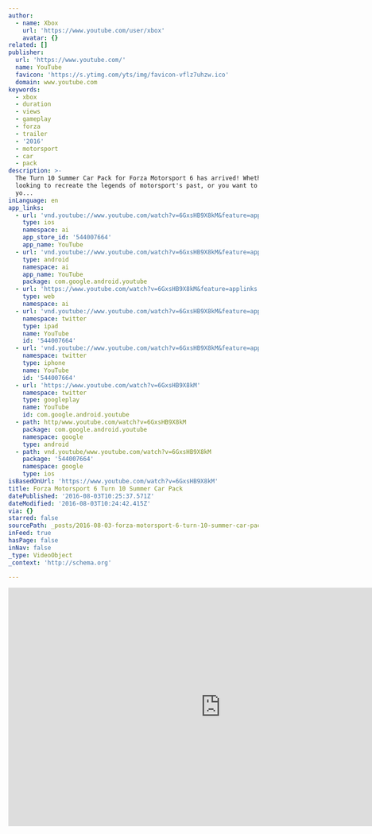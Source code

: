 ```yaml
---
author:
  - name: Xbox
    url: 'https://www.youtube.com/user/xbox'
    avatar: {}
related: []
publisher:
  url: 'https://www.youtube.com/'
  name: YouTube
  favicon: 'https://s.ytimg.com/yts/img/favicon-vflz7uhzw.ico'
  domain: www.youtube.com
keywords:
  - xbox
  - duration
  - views
  - gameplay
  - forza
  - trailer
  - '2016'
  - motorsport
  - car
  - pack
description: >-
  The Turn 10 Summer Car Pack for Forza Motorsport 6 has arrived! Whether you're
  looking to recreate the legends of motorsport's past, or you want to create
  yo...
inLanguage: en
app_links:
  - url: 'vnd.youtube://www.youtube.com/watch?v=6GxsHB9X8kM&feature=applinks'
    type: ios
    namespace: ai
    app_store_id: '544007664'
    app_name: YouTube
  - url: 'vnd.youtube://www.youtube.com/watch?v=6GxsHB9X8kM&feature=applinks'
    type: android
    namespace: ai
    app_name: YouTube
    package: com.google.android.youtube
  - url: 'https://www.youtube.com/watch?v=6GxsHB9X8kM&feature=applinks'
    type: web
    namespace: ai
  - url: 'vnd.youtube://www.youtube.com/watch?v=6GxsHB9X8kM&feature=applinks'
    namespace: twitter
    type: ipad
    name: YouTube
    id: '544007664'
  - url: 'vnd.youtube://www.youtube.com/watch?v=6GxsHB9X8kM&feature=applinks'
    namespace: twitter
    type: iphone
    name: YouTube
    id: '544007664'
  - url: 'https://www.youtube.com/watch?v=6GxsHB9X8kM'
    namespace: twitter
    type: googleplay
    name: YouTube
    id: com.google.android.youtube
  - path: http/www.youtube.com/watch?v=6GxsHB9X8kM
    package: com.google.android.youtube
    namespace: google
    type: android
  - path: vnd.youtube/www.youtube.com/watch?v=6GxsHB9X8kM
    package: '544007664'
    namespace: google
    type: ios
isBasedOnUrl: 'https://www.youtube.com/watch?v=6GxsHB9X8kM'
title: Forza Motorsport 6 Turn 10 Summer Car Pack
datePublished: '2016-08-03T10:25:37.571Z'
dateModified: '2016-08-03T10:24:42.415Z'
via: {}
starred: false
sourcePath: _posts/2016-08-03-forza-motorsport-6-turn-10-summer-car-pack.md
inFeed: true
hasPage: false
inNav: false
_type: VideoObject
_context: 'http://schema.org'

---
```

<iframe src="https://cdn.embedly.com/widgets/media.html?src=https%3A%2F%2Fwww.youtube.com%2Fembed%2F6GxsHB9X8kM%3Ffeature%3Doembed&amp;url=http%3A%2F%2Fwww.youtube.com%2Fwatch%3Fv%3D6GxsHB9X8kM&amp;image=https%3A%2F%2Fi.ytimg.com%2Fvi%2F6GxsHB9X8kM%2Fhqdefault.jpg&amp;key=b7d04c9b404c499eba89ee7072e1c4f7&amp;type=text%2Fhtml&amp;schema=youtube" width="854" height="480" scrolling="no" frameborder="0" allowfullscreen="" style=""></iframe>